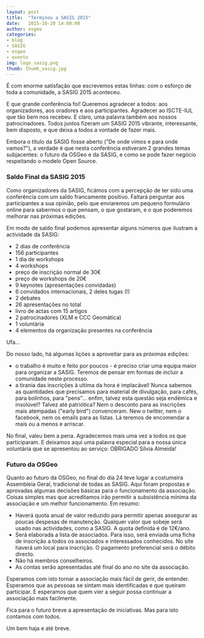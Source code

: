 ```yaml
---
layout: post
title:  "Terminou a SASIG 2015"
date:   2015-10-20 14:00:00
author: osgeo
categories: 
- blog
- SASIG
- osgeo
- evento
img: logo_sasig.png
thumb: thumb_sasig.jpg
---
```





É com enorme satisfação que escrevemos estas linhas: com o esforço de toda a comunidade, a SASIG 2015 aconteceu.

E que grande conferência foi! Queremos agradecer a todos: aos organizadores, aos oradores e aos participantes. Agradecer ao ISCTE-IUL que tão bem nos recebeu. E claro, uma palavra também aos nossos patrocinadores. Todos juntos fizeram um SASIG 2015 vibrante, interessante, bem disposto, e que deixa a todos a vontade de fazer mais.

Embora o título da SASIG fosse aberto ("De onde vimos e para onde vamos?"), a verdade é que nesta conferência estiveram 2 grandes temas subjacentes: o futuro da OSGeo e da SASIG, e como se pode fazer negócio respeitando o modelo Open Source.

### Saldo Final da SASIG 2015

Como organizadores da SASIG, ficámos com a percepção de ter sido uma conferência com um saldo francamente positivo. Faltará perguntar aos participantes a sua opinião, pelo que enviaremos um pequeno formulário online para sabermos o que pensam, o que gostaram, e o que poderemos melhorar nas próximas edições.

Em modo de saldo final podemos apresentar alguns números que ilustram a actividade da SASIG:

- 2 dias de conferência
- 156 participantes
- 1 dia de workshops
- 4 workshops
- preço de inscrição normal de 30€
- preço de workshops de 20€
- 9 keynotes (apresentações convidadas)
- 6 convidados internacionais, 2 deles tugas (!)
- 2 debates
- 26 apresentações no total
- livro de actas com 15 artigos
- 2 patrocinadores (XLM e CCC Geomática)
- 1 voluntária
- 4 elementos da organização presentes na conferência

Ufa...

Do nosso lado, há algumas lições a aproveitar para as próximas edições:
 - o trabalho é muito e feito por poucos - é preciso criar uma equipa maior para organizar a SASIG. Teremos de pensar em formas de incluir a comunidade neste processo.
 - a tirania das inscrições à ultima da hora é implacável! Nunca sabemos as quantidades que precisamos para material de divulgação, para cafés, para bolinhos, para "pens"... enfim, talvez esta questão seja endémica e insolúvel? Talvez até patriótica? Nem o desconto para as inscrições mais atempadas ("early bird") convenceram. New o twitter, nem o facebook, nem os emails para as listas. Lá teremos de encomendar a mais ou a menos e arriscar.

No final, valeu bem a pena. Agradecemos mais uma vez a todos os que participaram. E deixamos aqui uma palavra especial para a nossa única voluntária que se apresentou ao serviço: OBRIGADO Sílvia Almeida!

### Futuro da OSGeo

Quanto ao futuro da OSGeo, no final do dia 24 teve lugar a costumeira Assembleia Geral, tradicional de todas as SASIG. Aqui foram propostas e aprovadas algumas decisões básicas para o funcionamento da associação. Coisas simples mas que acreditamos irão permitir a subsistência mínima da associação e um melhor funcionamento. Em resumo:
  - Haverá quota anual de valor reduzido  para permitir apenas assegurar as poucas despesas de manutenção. Qualquer valor que sobeje será usado nas actividades, como a SASIG. A quota definida é de 12€/ano.
  - Será elaborada a lista de associados. Para isso, será enviada uma ficha de inscrição a todos os associados e interessados conhecidos. No site haverá um local para inscrição. O pagamento preferencial será o débito directo.
  - Não há membros conselheiros. 
  - As contas serão apresentadas até final do ano  no site da associação.

Esperamos com isto tornar a associação mais fácil de gerir, de entender. Esperamos que as pessoas se sintam mais identificadas e que queiram participar. E esperamos que quem vier a seguir possa continuar a associação mais facilmente.

Fica para o futuro breve a apresentação de iniciativas. Mas para isto contamos com todos.

Um bem haja e até breve.
